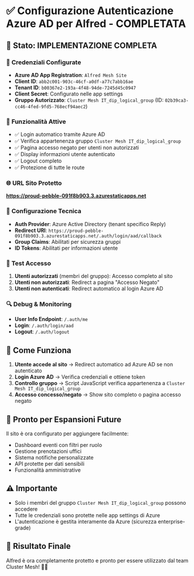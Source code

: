 # ✅ Configurazione Autenticazione Azure AD per Alfred - COMPLETATA

## 🎉 Stato: IMPLEMENTAZIONE COMPLETA

### 🔐 **Credenziali Configurate**
- **Azure AD App Registration**: `Alfred Mesh Site`
- **Client ID**: `abb2c001-903c-46cf-a0df-a77c7abb16ae`
- **Tenant ID**: `b00367e2-193a-4f48-94de-7245d45c0947`
- **Client Secret**: Configurato nelle app settings
- **Gruppo Autorizzato**: `Cluster Mesh IT_dip_logical_group` (ID: `02b39ca3-cc46-4fed-9fd5-768ecf94aec2`)

### 🚀 **Funzionalità Attive**
- ✅ Login automatico tramite Azure AD
- ✅ Verifica appartenenza gruppo `Cluster Mesh IT_dip_logical_group`
- ✅ Pagina accesso negato per utenti non autorizzati
- ✅ Display informazioni utente autenticato
- ✅ Logout completo
- ✅ Protezione di tutte le route

### 🌐 **URL Sito Protetto**
**https://proud-pebble-091f8b903.3.azurestaticapps.net**

### 🔧 **Configurazione Tecnica**
- **Auth Provider**: Azure Active Directory (tenant specifico Reply)
- **Redirect URI**: `https://proud-pebble-091f8b903.3.azurestaticapps.net/.auth/login/aad/callback`
- **Group Claims**: Abilitati per sicurezza gruppi
- **ID Tokens**: Abilitati per informazioni utente

### 🧪 **Test Accesso**
1. **Utenti autorizzati** (membri del gruppo): Accesso completo al sito
2. **Utenti non autorizzati**: Redirect a pagina "Accesso Negato"
3. **Utenti non autenticati**: Redirect automatico al login Azure AD

### 🔍 **Debug & Monitoring**
- **User Info Endpoint**: `/.auth/me`
- **Login**: `/.auth/login/aad`
- **Logout**: `/.auth/logout`

## 🎯 **Come Funziona**

1. **Utente accede al sito** → Redirect automatico ad Azure AD se non autenticato
2. **Login Azure AD** → Verifica credenziali e ottiene token
3. **Controllo gruppo** → Script JavaScript verifica appartenenza a `Cluster Mesh IT_dip_logical_group`
4. **Accesso concesso/negato** → Show sito completo o pagina accesso negato

## 🔮 **Pronto per Espansioni Future**

Il sito è ora configurato per aggiungere facilmente:
- Dashboard eventi con filtri per ruolo
- Gestione prenotazioni uffici
- Sistema notifiche personalizzate
- API protette per dati sensibili
- Funzionalità amministrative

## ⚠️ **Importante**
- Solo i membri del gruppo `Cluster Mesh IT_dip_logical_group` possono accedere
- Tutte le credenziali sono protette nelle app settings di Azure
- L'autenticazione è gestita interamente da Azure (sicurezza enterprise-grade)

## 🎊 **Risultato Finale**
Alfred è ora completamente protetto e pronto per essere utilizzato dal team Cluster Mesh! 🎩✨
